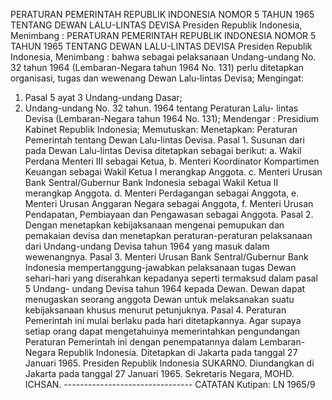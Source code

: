  PERATURAN PEMERINTAH REPUBLIK INDONESIA NOMOR 5 TAHUN 1965 TENTANG DEWAN LALU-LINTAS DEVISA Presiden Republik Indonesia, Menimbang : PERATURAN PEMERINTAH REPUBLIK INDONESIA NOMOR 5 TAHUN 1965 TENTANG DEWAN LALU-LINTAS DEVISA Presiden Republik Indonesia, Menimbang : bahwa sebagai pelaksanaan Undang-undang No. 32 tahun 1964 (Lembaran-Negara tahun 1964 No. 131) perlu ditetapkan organisasi, tugas dan wewenang Dewan Lalu-lintas Devisa;
Mengingat:

1. Pasal 5 ayat 3 Undang-undang Dasar;
2. Undang-undang No. 32 tahun. 1964 tentang Peraturan Lalu- lintas Devisa (Lembaran-Negara tahun 1964 No. 131); Mendengar : Presidium Kabinet Republik Indonesia; Memutuskan: Menetapkan: Peraturan Pemerintah tentang Dewan Lalu-lintas Devisa. Pasal 1. Susunan dari pada Dewan Lalu-lintas Devisa ditetapkan sebagai berikut:
a. Wakil Perdana Menteri III sebagai Ketua, b. Menteri Koordinator Kompartimen Keuangan sebagai Wakil Ketua I merangkap Anggota. c. Menteri Urusan Bank Sentral/Gubernur Bank Indonesia sebagai Wakil Ketua II merangkap Anggota. d. Menteri Perdagangan sebagai Anggota, e. Menteri Urusan Anggaran Negara sebagai Anggota, f. Menteri Urusan Pendapatan, Pembiayaan dan Pengawasan sebagai Anggota. Pasal 2. Dengan menetapkan kebijaksanaan mengenai pemupukan dan pemakaian devisa dan menetapkan peraturan-peraturan pelaksanaan dari Undang-undang Devisa tahun 1964 yang masuk dalam wewenangnya. Pasal 3. Menteri Urusan Bank Sentral/Gubernur Bank Indonesia mempertanggung-jawabkan pelaksanaan tugas Dewan sehari-hari yang diserahkan kepadanya seperti termaksud dalam pasal 5 Undang- undang Devisa tahun 1964 kepada Dewan. Dewan dapat menugaskan seorang anggota Dewan untuk melaksanakan suatu kebijaksanaan khusus menurut petunjuknya. Pasal 4. Peraturan Pemerintah ini mulai berlaku pada hari ditetapkannya. Agar supaya setiap orang dapat mengetahuinya memerintahkan pengundangan Peraturan Pemerintah ini dengan penempatannya dalam Lembaran-Negara Republik Indonesia. Ditetapkan di Jakarta pada tanggal 27 Januari 1965. Presiden Republik Indonesia SUKARNO. Diundangkan di Jakarta pada tanggal 27 Januari 1965. Sekretaris Negara, MOHD. ICHSAN. -------------------------------- CATATAN Kutipan: LN 1965/9